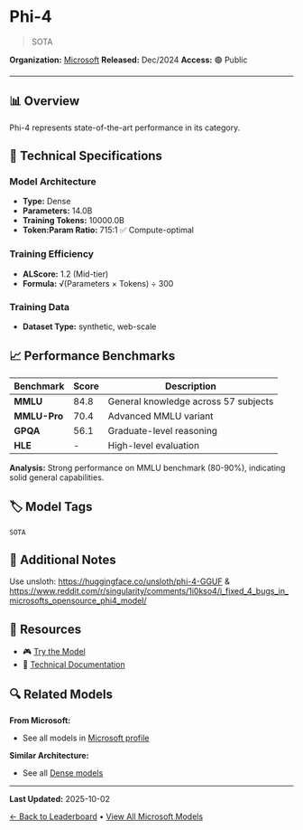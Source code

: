 # Phi-4

> SOTA

**Organization:** [Microsoft](../../labs/microsoft.md)
**Released:** Dec/2024
**Access:** 🟢 Public

---

## 📊 Overview

Phi-4 represents state-of-the-art performance in its category.

## 🔧 Technical Specifications

### Model Architecture
- **Type:** Dense
- **Parameters:** 14.0B
- **Training Tokens:** 10000.0B
- **Token:Param Ratio:** 715:1 ✅ Compute-optimal

### Training Efficiency
- **ALScore:** 1.2 (Mid-tier)
- **Formula:** √(Parameters × Tokens) ÷ 300

### Training Data
- **Dataset Type:** synthetic, web-scale

## 📈 Performance Benchmarks

| Benchmark | Score | Description |
|-----------|-------|-------------|
| **MMLU** | 84.8 | General knowledge across 57 subjects |
| **MMLU-Pro** | 70.4 | Advanced MMLU variant |
| **GPQA** | 56.1 | Graduate-level reasoning |
| **HLE** | - | High-level evaluation |

**Analysis:** Strong performance on MMLU benchmark (80-90%), indicating solid general capabilities.

## 🏷️ Model Tags

`SOTA`

## 📝 Additional Notes

Use unsloth: https://huggingface.co/unsloth/phi-4-GGUF & https://www.reddit.com/r/singularity/comments/1i0kso4/i_fixed_4_bugs_in_microsofts_opensource_phi4_model/

## 🔗 Resources

- 🎮 [Try the Model](https://huggingface.co/microsoft/phi-4)
- 📄 [Technical Documentation](https://arxiv.org/abs/2412.08905)

## 🔍 Related Models

**From Microsoft:**
- See all models in [Microsoft profile](../../labs/microsoft.md)

**Similar Architecture:**
- See all [Dense models](../../architectures/dense.md)

---

**Last Updated:** 2025-10-02

[← Back to Leaderboard](../../README.md) • [View All Microsoft Models](../../labs/microsoft.md)
